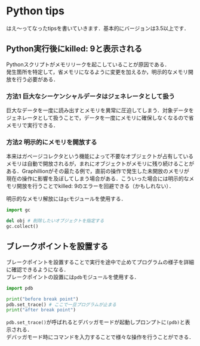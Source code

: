 # Python tips

はえ〜ってなったtipsを書いていきます．基本的にバージョンは3.5以上です．

## Python実行後にkilled: 9と表示される

Pythonスクリプトがメモリリークを起こしていることが原因である．  
発生箇所を特定して，省メモリになるように変更を加えるか，明示的なメモリ開放を行う必要がある．

### 方法1 巨大なシーケンシャルデータはジェネレータとして扱う

巨大なデータを一度に読み出すとメモリを異常に圧迫してしまう．対象データをジェネレータとして扱うことで，データを一度にメモリに確保しなくなるので省メモリで実行できる．

### 方法2 明示的にメモリを開放する

本来はガベージコレクタという機能によって不要なオブジェクトが占有しているメモリは自動で開放されるが，まれにオブジェクトがメモリに残り続けることがある．Graphillionがその最たる例で，直前の操作で発生した未開放のメモリが現在の操作に影響を及ぼしてしまう場合がある．こういった場合には明示的なメモリ開放を行うことでkilled: 9のエラーを回避できる（かもしれない）．

明示的なメモリ解放には`gc`モジュールを使用する．

```python
import gc

del obj # 削除したいオブジェクトを指定する
gc.collect()
```

## ブレークポイントを設置する

ブレークポイントを設置することで実行を途中で止めてプログラムの様子を詳細に確認できるようになる．  
ブレークポイントの設置には`pdb`モジュールを使用する．

```python
import pdb

print("before break point")
pdb.set_trace() # ここで一旦プログラムが止まる
print("after break point")
```

`pdb.set_trace()`が呼ばれるとデバッガモードが起動しプロンプトに`(pdb)`と表示される．  
デバッガモード時にコマンドを入力することで様々な操作を行うことができる．

